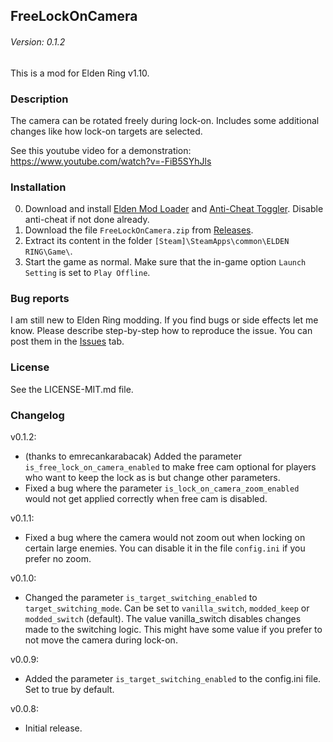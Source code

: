 ## FreeLockOnCamera
###### Version: 0.1.2

This is a mod for Elden Ring v1.10.

### Description
The camera can be rotated freely during lock-on. Includes some additional changes like how lock-on targets are selected.

See this youtube video for a demonstration:  
https://www.youtube.com/watch?v=-FiB5SYhJls

### Installation
0. Download and install [Elden Mod Loader](https://www.nexusmods.com/eldenring/mods/117) and [Anti-Cheat Toggler](https://www.nexusmods.com/eldenring/mods/90/). Disable anti-cheat if not done already.
1. Download the file `FreeLockOnCamera.zip` from [Releases](https://github.com/SchuhBaum/FreeLockOnCamera/releases/tag/v0.1.2).
2. Extract its content in the folder `[Steam]\SteamApps\common\ELDEN RING\Game\`.
3. Start the game as normal. Make sure that the in-game option `Launch Setting` is set to `Play Offline`.  

### Bug reports
I am still new to Elden Ring modding. If you find bugs or side effects let me know. Please describe step-by-step how to reproduce the issue. You can post them in the [Issues](https://github.com/SchuhBaum/FreeLockOnCamera/issues) tab.

### License  
See the LICENSE-MIT.md file.

### Changelog
v0.1.2:
- (thanks to emrecankarabacak) Added the parameter `is_free_lock_on_camera_enabled` to make free cam optional for players who want to keep the lock as is but change other parameters.
- Fixed a bug where the parameter `is_lock_on_camera_zoom_enabled` would not get applied correctly when free cam is disabled.

v0.1.1:
- Fixed a bug where the camera would not zoom out when locking on certain large enemies. You can disable it in the file `config.ini` if you prefer no zoom.

v0.1.0:
- Changed the parameter `is_target_switching_enabled` to `target_switching_mode`. Can be set to `vanilla_switch`, `modded_keep` or `modded_switch` (default). The value vanilla_switch disables changes made to the switching logic. This might have some value if you prefer to not move the camera during lock-on.

v0.0.9:
- Added the parameter `is_target_switching_enabled` to the config.ini file. Set to true by default.

v0.0.8:
- Initial release.